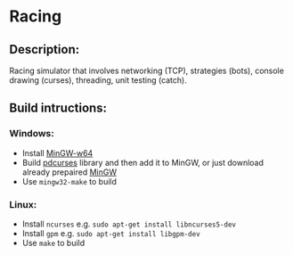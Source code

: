 # Racing

## Description:
Racing simulator that involves networking (TCP), strategies (bots), console drawing (curses), threading, unit testing (catch).

## Build intructions:
### Windows:
- Install <a href="https://sourceforge.net/projects/mingw-w64/">MinGW-w64</a>
- Build <a href="https://github.com/Bill-Gray/PDCurses">pdcurses</a> library and then add it to MinGW, or just download already prepaired <a href="https://drive.google.com/file/d/0BwinoxM7BwFqNWlOUXQxYWRyb2c/view?usp=sharing">MinGW</a>
- Use `mingw32-make` to build
### Linux:
- Install `ncurses` e.g. `sudo apt-get install libncurses5-dev`
- Install `gpm` e.g. `sudo apt-get install libgpm-dev`
- Use `make` to build
